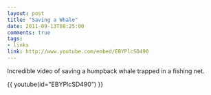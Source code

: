 ```yaml
---
layout: post
title: "Saving a Whale"
date: 2011-09-13T08:25:00
comments: true
tags:
- links
link: http://www.youtube.com/embed/EBYPlcSD490
---
```

Incredible video of saving a humpback whale trapped in a fishing net.

{{ youtube(id="EBYPlcSD490") }}
